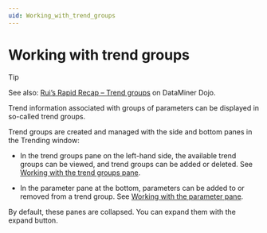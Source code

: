 ```yaml
---
uid: Working_with_trend_groups
---
```


# Working with trend groups

> [!TIP]
> See also: [Rui’s Rapid Recap – Trend groups](https://community.dataminer.services/video/ruis-rapid-recap-trend-groups/) on DataMiner Dojo.

Trend information associated with groups of parameters can be displayed in so-called trend groups.

Trend groups are created and managed with the side and bottom panes in the Trending window:

- In the trend groups pane on the left-hand side, the available trend groups can be viewed, and trend groups can be added or deleted. See [Working with the trend groups pane](xref:Working_with_the_trend_groups_pane).

- In the parameter pane at the bottom, parameters can be added to or removed from a trend group. See [Working with the parameter pane](xref:Working_with_the_parameter_pane).

By default, these panes are collapsed. You can expand them with the expand button.
